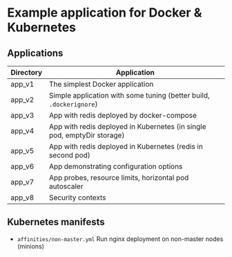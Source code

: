 # Example application for Docker & Kubernetes


## Applications

Directory | Application
----------|-----------------------------
app_v1    | The simplest Docker application
app_v2    | Simple application with some tuning (better build, `.dockerignore`)
app_v3    | App with redis deployed by docker-compose
app_v4    | App with redis deployed in Kubernetes (in single pod, emptyDir storage)
app_v5    | App with redis deployed in Kubernetes (redis in second pod)
app_v6    | App demonstrating configuration options
app_v7    | App probes, resource limits, horizontal pod autoscaler
app_v8    | Security contexts


## Kubernetes manifests

* `affinities/non-master.yml` Run nginx deployment on non-master nodes (minions)
